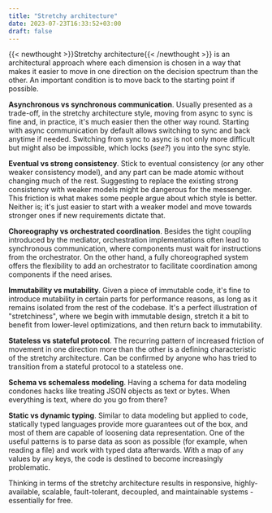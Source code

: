 ```yaml
---
title: "Stretchy architecture"
date: 2023-07-23T16:33:52+03:00
draft: false
---
```


{{< newthought >}}Stretchy architecture{{< /newthought >}} is an architectural approach where each dimension is chosen in a way that makes it easier to move in one direction on the decision spectrum than the other. An important condition is to move back to the starting point if possible.

**Asynchronous vs synchronous communication**. Usually presented as a trade-off, in the stretchy architecture style, moving from async to sync is fine and, in practice, it's much easier then the other way round. Starting with async communication by default allows switching to sync and back anytime if needed. Switching from sync to async is not only more difficult but might also be impossible, which locks (*see?*) you into the sync style.

**Eventual vs strong consistency**. Stick to eventual consistency (or any other weaker consistency model), and any part can be made atomic without changing much of the rest. Suggesting to replace the existing strong consistency with weaker models might be dangerous for the messenger. This friction is what makes some people argue about which style is better. Neither is; it's just easier to start with a weaker model and move towards stronger ones if new requirements dictate that.

**Choreography vs orchestrated coordination**. Besides the tight coupling introduced by the mediator, orchestration implementations often lead to synchronous communication, where components must wait for instructions from the orchestrator. On the other hand, a fully choreographed system offers the flexibility to add an orchestrator to facilitate coordination among components if the need arises.

**Immutability vs mutability**. Given a piece of immutable code, it's fine to introduce mutability in certain parts for performance reasons, as long as it remains isolated from the rest of the codebase. It's a perfect illustration of "stretchiness", where we begin with immutable design, stretch it a bit to benefit from lower-level optimizations, and then return back to immutability.

**Stateless vs stateful protocol**. The recurring pattern of increased friction of movement in one direction more than the other is a defining characteristic of the stretchy architecture. Can be confirmed by anyone who has tried to transition from a stateful protocol to a stateless one.

**Schema vs schemaless modeling**. Having a schema for data modeling condones hacks like treating JSON objects as text or bytes. When everything is text, where do you go from there?

**Static vs dynamic typing**. Similar to data modeling but applied to code, statically typed languages provide more guarantees out of the box, and most of them are capable of loosening data representation. One of the useful patterns is to parse data as soon as possible (for example, when reading a file) and work with typed data afterwards. With a map of `any` values by `any` keys, the code is destined to become increasingly problematic.

Thinking in terms of the stretchy architecture results in responsive, highly-available, scalable, fault-tolerant, decoupled, and maintainable systems - essentially for free.

